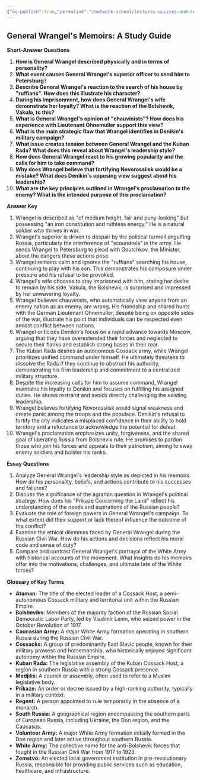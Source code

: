 ```yaml
---
{"dg-publish":true,"permalink":"/network-school/lectures-quizzes-and-references/briefs-timelines-and-study-guides/russian-history/russian-history-ii/russian-ii-always-honor-memoirs-study-guide/"}
---
```




## General Wrangel's Memoirs: A Study Guide

**Short-Answer Questions**

1. **How is General Wrangel described physically and in terms of personality?**
2. **What event causes General Wrangel's superior officer to send him to Petersburg?**
3. **Describe General Wrangel's reaction to the search of his house by "ruffians". How does this illustrate his character?**
4. **During his imprisonment, how does General Wrangel's wife demonstrate her loyalty? What is the reaction of the Bolshevik, Vakula, to this?**
5. **What is General Wrangel's opinion of "chauvinists"? How does his experience with Lieutenant Ohnemuller support this view?**
6. **What is the main strategic flaw that Wrangel identifies in Denikin's military campaign?**
7. **What issue creates tension between General Wrangel and the Kuban Rada? What does this reveal about Wrangel's leadership style?**
8. **How does General Wrangel react to his growing popularity and the calls for him to take command?**
9. **Why does Wrangel believe that fortifying Novorossiisk would be a mistake? What does Denikin's opposing view suggest about his leadership?**
10. **What are the key principles outlined in Wrangel's proclamation to the enemy? What is the intended purpose of this proclamation?**

**Answer Key**

1. Wrangel is described as "of medium height, fair and puny-looking" but possessing "an iron constitution and ruthless energy." He is a natural soldier who thrives in war.
2. Wrangel's superior is driven to despair by the political turmoil engulfing Russia, particularly the interference of "scoundrels" in the army. He sends Wrangel to Petersburg to plead with Goutchkov, the Minister, about the dangers these actions pose.
3. Wrangel remains calm and ignores the "ruffians" searching his house, continuing to play with his son. This demonstrates his composure under pressure and his refusal to be provoked.
4. Wrangel's wife chooses to stay imprisoned with him, stating her desire to remain by his side. Vakula, the Bolshevik, is surprised and impressed by her unwavering loyalty.
5. Wrangel believes chauvinists, who automatically view anyone from an enemy nation as an enemy, are wrong. His friendship and shared hunts with the German Lieutenant Ohnemuller, despite being on opposite sides of the war, illustrate his point that individuals can be respected even amidst conflict between nations.
6. Wrangel criticizes Denikin's focus on a rapid advance towards Moscow, arguing that they have overextended their forces and neglected to secure their flanks and establish strong bases in their rear.
7. The Kuban Rada desires an autonomous Cossack army, while Wrangel prioritizes unified command under himself. He ultimately threatens to dissolve the Rada if they continue to obstruct his authority, demonstrating his firm leadership and commitment to a centralized military structure.
8. Despite the increasing calls for him to assume command, Wrangel maintains his loyalty to Denikin and focuses on fulfilling his assigned duties. He shows restraint and avoids directly challenging the existing leadership.
9. Wrangel believes fortifying Novorossiisk would signal weakness and create panic among the troops and the populace. Denikin's refusal to fortify the city indicates a misplaced confidence in their ability to hold territory and a reluctance to acknowledge the potential for defeat.
10. Wrangel's proclamation emphasizes unity, forgiveness, and the shared goal of liberating Russia from Bolshevik rule. He promises to pardon those who join his forces and appeals to their patriotism, aiming to sway enemy soldiers and bolster his ranks.

**Essay Questions**

1. Analyze General Wrangel's leadership style as depicted in his memoirs. How do his personality, beliefs, and actions contribute to his successes and failures?
2. Discuss the significance of the agrarian question in Wrangel's political strategy. How does his "Prikaze Concerning the Land" reflect his understanding of the needs and aspirations of the Russian people?
3. Evaluate the role of foreign powers in General Wrangel's campaign. To what extent did their support or lack thereof influence the outcome of the conflict?
4. Examine the ethical dilemmas faced by General Wrangel during the Russian Civil War. How do his actions and decisions reflect his moral code and sense of duty?
5. Compare and contrast General Wrangel's portrayal of the White Army with historical accounts of the movement. What insights do his memoirs offer into the motivations, challenges, and ultimate fate of the White forces?

**Glossary of Key Terms**

- **Ataman:** The title of the elected leader of a Cossack Host, a semi-autonomous Cossack military and territorial unit within the Russian Empire.
- **Bolsheviks:** Members of the majority faction of the Russian Social Democratic Labor Party, led by Vladimir Lenin, who seized power in the October Revolution of 1917.
- **Caucasian Army:** A major White Army formation operating in southern Russia during the Russian Civil War.
- **Cossacks:** A group of predominantly East Slavic people, known for their military prowess and horsemanship, who historically enjoyed significant autonomy within the Russian Empire.
- **Kuban Rada:** The legislative assembly of the Kuban Cossack Host, a region in southern Russia with a strong Cossack presence.
- **Medjilis:** A council or assembly, often used to refer to a Muslim legislative body.
- **Prikaze:** An order or decree issued by a high-ranking authority, typically in a military context.
- **Regent:** A person appointed to rule temporarily in the absence of a monarch.
- **South Russia:** A geographical region encompassing the southern parts of European Russia, including Ukraine, the Don region, and the Caucasus.
- **Volunteer Army:** A major White Army formation initially formed in the Don region and later active throughout southern Russia.
- **White Army:** The collective name for the anti-Bolshevik forces that fought in the Russian Civil War from 1917 to 1923.
- **Zemstvo:** An elected local government institution in pre-revolutionary Russia, responsible for providing public services such as education, healthcare, and infrastructure.